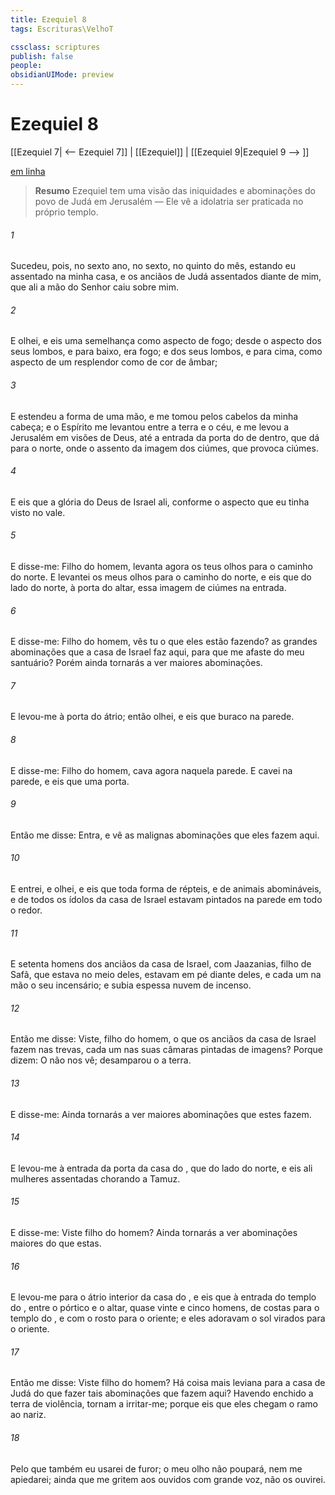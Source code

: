 ```yaml
---
title: Ezequiel 8
tags: Escrituras\VelhoT

cssclass: scriptures
publish: false
people:
obsidianUIMode: preview
---
```


# Ezequiel 8
[[Ezequiel 7| <-- Ezequiel 7]] | [[Ezequiel]] | [[Ezequiel 9|Ezequiel 9 --> ]]

[em linha](https://churchofjesuschrist.org/study/scriptures/ot/ezek/8?lang=por)

> __Resumo__
Ezequiel tem uma visão das iniquidades e abominações do povo de Judá em Jerusalém — Ele vê a idolatria ser praticada no próprio templo.

###### 1 
Sucedeu, pois, no sexto ano, no  sexto, no quinto  do mês, estando eu assentado na minha casa, e os anciãos de Judá assentados diante de mim, que ali a mão do Senhor  caiu sobre mim.

###### 2 
E olhei, e eis uma semelhança como aspecto de fogo; desde o aspecto dos seus lombos, e  para baixo, era fogo; e dos seus lombos, e  para cima, como aspecto de um resplendor como de cor de âmbar;

###### 3 
E estendeu a forma de uma mão, e me tomou pelos cabelos da minha cabeça; e o Espírito me levantou entre a terra e o céu, e me levou a Jerusalém em visões de Deus, até a entrada da porta do  de dentro, que dá para o norte, onde  o assento da imagem dos ciúmes, que provoca ciúmes.

###### 4 
E eis que a glória do Deus de Israel  ali, conforme o aspecto que eu tinha visto no vale.

###### 5 
E disse-me: Filho do homem, levanta agora os teus olhos para o caminho do norte. E levantei os meus olhos para o caminho do norte, e eis que do lado do norte, à porta do altar,  essa imagem de ciúmes na entrada.

###### 6 
E disse-me: Filho do homem, vês tu o que eles estão fazendo? as grandes abominações que a casa de Israel faz aqui, para que me afaste do meu santuário? Porém ainda tornarás a ver maiores abominações.

###### 7 
E levou-me à porta do átrio; então olhei, e eis que  buraco na parede.

###### 8 
E disse-me: Filho do homem, cava agora naquela parede. E cavei na parede, e eis que  uma porta.

###### 9 
Então me disse: Entra, e vê as malignas abominações que eles fazem aqui.

###### 10 
E entrei, e olhei, e eis que toda forma de répteis, e de animais abomináveis, e de todos os ídolos da casa de Israel estavam pintados na parede em todo o redor.

###### 11 
E setenta homens dos anciãos da casa de Israel, com Jaazanias, filho de Safã, que estava no meio deles, estavam em pé diante deles, e cada um  na mão o seu incensário; e subia  espessa nuvem de incenso.

###### 12 
Então me disse: Viste,  filho do homem, o que os anciãos da casa de Israel fazem nas trevas, cada um nas suas câmaras pintadas de imagens? Porque dizem: O  não nos vê;  desamparou o  a terra.

###### 13 
E disse-me: Ainda tornarás a ver maiores abominações que estes fazem.

###### 14 
E levou-me à entrada da porta da casa do , que  do lado do norte, e eis ali  mulheres assentadas chorando a Tamuz.

###### 15 
E disse-me: Viste  filho do homem? Ainda tornarás a ver abominações maiores do que estas.

###### 16 
E levou-me para o átrio interior da casa do , e eis que  à entrada do templo do , entre o pórtico e o altar, quase vinte e cinco homens, de costas para o templo do , e com o rosto para o oriente; e eles adoravam o sol virados para o oriente.

###### 17 
Então me disse: Viste  filho do homem? Há  coisa mais leviana para a casa de Judá do que fazer tais abominações que fazem aqui? Havendo enchido a terra de violência, tornam a irritar-me; porque eis que eles chegam o ramo ao nariz.

###### 18 
Pelo que também eu usarei  de furor; o meu olho não poupará, nem me apiedarei;  ainda que me gritem aos ouvidos com grande voz,  não os ouvirei.

